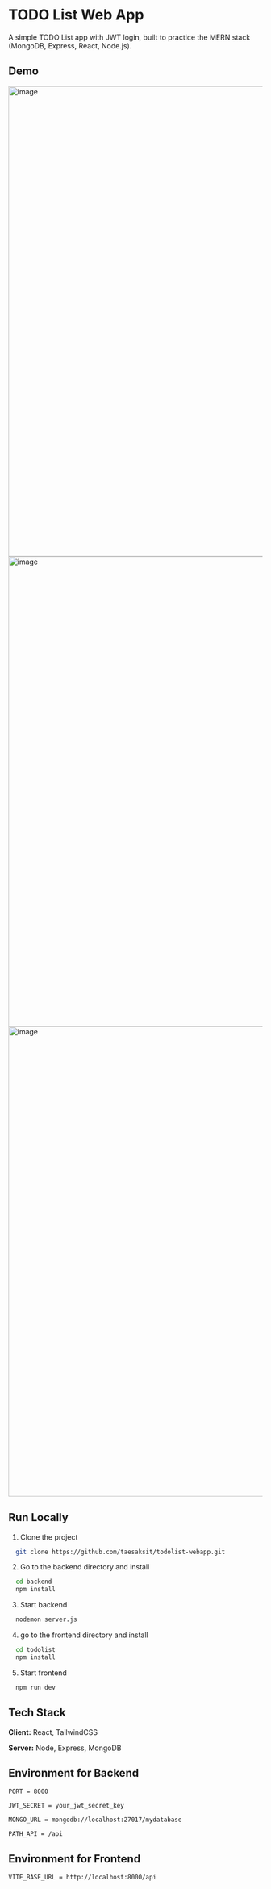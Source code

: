 
# TODO List Web App

A simple TODO List app with JWT login, built to practice the MERN stack (MongoDB, Express, React, Node.js).

## Demo
<img width="1291" height="932" alt="image" src="https://github.com/user-attachments/assets/abb3c26a-f30d-4bac-a3e3-d9a9fac8acf5" />
<img width="1291" height="932" alt="image" src="https://github.com/user-attachments/assets/94e5421a-6886-4400-892b-a45824d72e44" />
<img width="1291" height="932" alt="image" src="https://github.com/user-attachments/assets/37873f5a-de40-4c9b-ba19-00fbb637056e" />


## Run Locally

1. Clone the project

```bash
  git clone https://github.com/taesaksit/todolist-webapp.git
```

2. Go to the backend directory and install

```bash
  cd backend
  npm install

```
3. Start backend

```bash
  nodemon server.js
```


4. go to the frontend directory and install

```bash
  cd todolist
  npm install

```

5. Start frontend

```bash
  npm run dev
```


## Tech Stack

**Client:** React, TailwindCSS

**Server:** Node, Express, MongoDB





## Environment for Backend

`PORT = 8000`

`JWT_SECRET = your_jwt_secret_key` 

`MONGO_URL = mongodb://localhost:27017/mydatabase`

`PATH_API = /api`

## Environment for Frontend 

`VITE_BASE_URL = http://localhost:8000/api`


